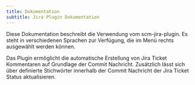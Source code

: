 ```yaml
---
title: Dokumentation
subtitle: Jira Plugin Dokumentation
---
```

Diese Dokumentation beschreibt die Verwendung vom scm-jira-plugin. Es steht in verschiedenen Sprachen zur Verfügung, die im Menü rechts ausgewählt werden können.

Das Plugin ermöglicht die automatische Erstellung von Jira Ticket Kommentaren auf Grundlage der Commit Nachricht. Zusätzlich lässt sich über definierte Stichwörter innerhalb der Commit Nachricht der Jira Ticket Status aktualisieren.

